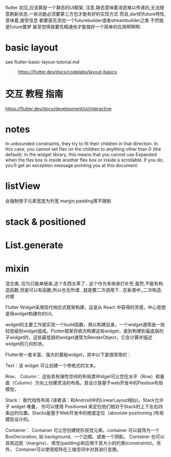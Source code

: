 flutter 初见,应该算是一个静态的UI框架,
注意,静态意味着消息难以传递的,无法随意刷新状态.一些功能必须要第三方包才能有好的实现方式
而且,dart的future特性,意味着,接受信息
都要首先添加一个futurebuilder或者streambuilder之类
不然就是future噩梦
甚至觉得我要先精通他才能做好一个简单的应用啊啊啊.



# basic layout
see flutter-basic-layout-tutorial.md
> https://flutter.dev/docs/codelabs/layout-basics

#  交互 教程 指南
https://flutter.dev/docs/development/ui/interactive

# notes
In unbounded constraints, they try to fit their children in that direction. In this case, you cannot set flex on the children to anything other than 0 (the default). In the widget library, this means that you cannot use Expanded when the flex box is inside another flex box or inside a scrollable. If you do, you’ll get an exception message pointing you at this document.


# listView
会强制使子元素宽度为列宽
margin,padding等不限制

# stack & positioned

# List.generate


# mixin 
混合类,
应为只能单继承,这个东西太草了..
这个作为多继承打补充
虽然,不能有构造函数,但是可以有函数,所以也无所谓...就是要二次调用下...在新类中,,二次构造.对接





Flutter Widget采用现代响应式框架构建，这是从 React 中获得的灵感，中心思想是用widget构建你的UI。


widget的主要工作是实现一个build函数，用以构建自身。一个widget通常由一些较低级别widget组成。Flutter框架将依次构建这些widget，直到构建到最底层的子widget时，这些最低层的widget通常为RenderObject，它会计算并描述widget的几何形状。


Flutter有一套丰富、强大的基础widget，其中以下是很常用的：

Text：该 widget 可让创建一个带格式的文本。

Row、 Column： 这些具有弹性空间的布局类Widget可让您在水平（Row）和垂直（Column）方向上创建灵活的布局。其设计是基于web开发中的Flexbox布局模型。

Stack： 取代线性布局 (译者语：和Android中的LinearLayout相似)，Stack允许子 widget 堆叠， 你可以使用 Positioned 来定位他们相对于Stack的上下左右四条边的位置。Stacks是基于Web开发中的绝度定位（absolute positioning )布局模型设计的。

Container： Container 可让您创建矩形视觉元素。container 可以装饰为一个BoxDecoration, 如 background、一个边框、或者一个阴影。 Container 也可以具有边距（margins）、填充(padding)和应用于其大小的约束(constraints)。另外， Container可以使用矩阵在三维空间中对其进行变换。